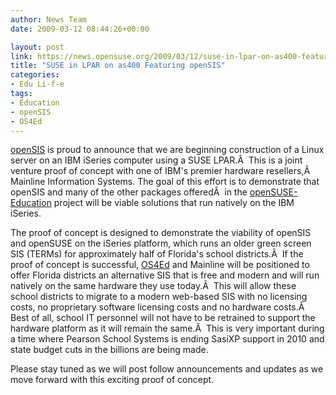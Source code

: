 ```yaml
---
author: News Team
date: 2009-03-12 08:44:26+00:00

layout: post
link: https://news.opensuse.org/2009/03/12/suse-in-lpar-on-as400-featuring-opensis/
title: "SUSE in LPAR on as400 Featuring openSIS"
categories:
- Edu Li-f-e
tags:
- Education
- openSIS
- OS4Ed
---
```

[openSIS](http://opensis.com/) is proud to announce that we are beginning construction of a Linux server on an IBM iSeries computer using a SUSE LPAR.Â  This is a joint venture proof of concept with one of IBM's premier hardware resellers,Â  Mainline Information Systems. The goal of this effort is to demonstrate that openSIS and many of the other packages offeredÂ  in the [openSUSE-Education](http://education.opensuse.org) project will be viable solutions that run natively on the IBM iSeries.

The proof of concept is designed to demonstrate the viability of openSIS and openSUSE on the iSeries platform, which runs an older green screen SIS (TERMs) for approximately half of Florida's school districts.Â  If the proof of concept is successful, [OS4Ed](http://www.os4ed.com) and Mainline will be positioned to offer Florida districts an alternative SIS that is free and modern and will run natively on the same hardware they use today.Â  This will allow these school districts to migrate to a modern web-based SIS with no licensing costs, no proprietary software licensing costs and no hardware costs.Â  Best of all, school IT personnel will not have to be retrained to support the hardware platform as it will remain the same.Â  This is very important during a time where Pearson School Systems is ending SasiXP support in 2010 and state budget cuts in the billions are being made.

Please stay tuned as we will post follow announcements and updates as we move forward with this exciting proof of concept.		

